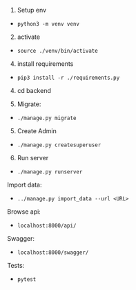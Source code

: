 1. Setup env
* ```python3 -m venv venv```
    
2. activate
* ```source ./venv/bin/activate```

4. install requirements
* ```pip3 install -r ./requirements.py```

4. cd backend

5. Migrate:
* ```./manage.py migrate```
 
5. Create Admin
* ```./manage.py createsuperuser```

6. Run server
* ```./manage.py runserver```


Import data:
* ```../manage.py import_data --url <URL>```


Browse api:

* ```localhost:8000/api/```

Swagger: 

* ```localhost:8000/swagger/```

Tests:

* ```pytest```